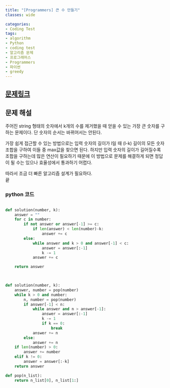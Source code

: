 ```yaml
---
title: "[Programmers] 큰 수 만들기"
classes: wide

categories:
- Coding Test
tags:
- algorithm
- Python
- coding test
- 알고리즘 문제
- 프로그래머스
- Programmers
- 파이썬
- greedy
---
```


## [문제링크](https://programmers.co.kr/learn/courses/30/lessons/42883)


## 문제 해설

주어진 string 형태의 숫자에서 k개의 수를 제거했을 때 얻을 수 있는 가장 큰 숫자를 구하는 문제이다. 
단 숫자의 순서는 바뀌어서는 안된다. 

가장 쉽게 접근할 수 있는 방법으로는 입력 숫자의 길이가 l일 때 (l-k) 길이의 모든 숫자 조합을 구하여 이들 중 max값을 찾으면 된다. 하지만 입력 숫자의 길이가 길어질수록 조합을 구하는데 많은 연산이 필요하기 때문에 이 방법으로 문제를 해결하게 되면 정답이 될 수는 있으나 효율성에서 통과하기 어렵다. 

따라서 조금 더 빠른 알고리즘 설계가 필요하다.   
끝


### python 코드

```python

def solution(number, k):
    answer = ""
    for c in number:
        if not answer or answer[-1] >= c:
            if len(answer) < len(number)-k:
                answer += c
        else:
            while answer and k > 0 and answer[-1] < c:
                answer = answer[:-1]
                k -= 1
            answer += c

    return answer
    
```


```python

def solution(number, k):
    answer, number = pop(number)
    while k > 0 and number:
        n, number = pop(number)
        if answer[-1] < n:
            while answer and n > answer[-1]:
                answer = answer[:-1]
                k -= 1
                if k == 0:
                    break
            answer += n
        else:
            answer += n
    if len(number) > 0:
        answer += number
    elif k != 0:
        answer = answer[:-k]
    return answer

def pop(n_list):
    return n_list[0], n_list[1:]

```